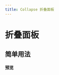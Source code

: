 ```yaml
---
title: Collapse 折叠面板
---
```


# 折叠面板

## 简单用法

#### 预览 
&nbsp;
<ClientOnly>
<collapse-demos></collapse-demos>
</ClientOnly>